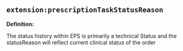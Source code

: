 ## `extension:prescriptionTaskStatusReason`

<b>Definition:</b><br>

The status history within EPS is primarily a technical Status and the statusReason will reflect current clinical status of the order

````